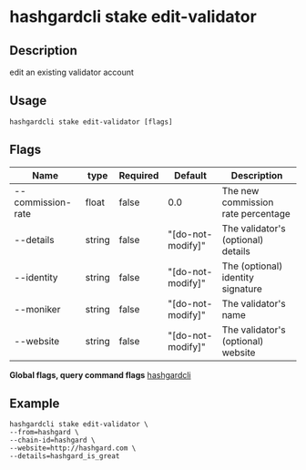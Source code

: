# hashgardcli stake edit-validator

## Description 

edit an existing validator account

## Usage

```
hashgardcli stake edit-validator [flags]
```

## Flags

| Name             | type  | Required| Default           | Description           |
| ----------------- | ------ | -------- | ----------------- | -------------------- |
| --commission-rate | float  | false    | 0.0               | The new commission rate percentage|
| --details         | string | false    | "[do-not-modify]" | The validator's (optional) details |
| --identity        | string | false    | "[do-not-modify]" | The (optional) identity signature |
| --moniker         | string | false    | "[do-not-modify]" | The validator's name |
| --website         | string | false    | "[do-not-modify]" | The validator's (optional) website|

**Global flags, query command flags** [hashgardcli](../README.md)

## Example

```shell
hashgardcli stake edit-validator \
--from=hashgard \
--chain-id=hashgard \
--website=http://hashgard.com \
--details=hashgard_is_great
```
